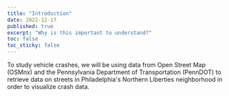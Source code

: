 ```yaml
---
title: "Introduction"
date: 2022-12-17
published: true
excerpt: "Why is this important to understand?"
toc: false
toc_sticky: false
---
```


To study vehicle crashes, we will be using data from Open Street Map (OSMnx) and the Pennsylvania Department of Transportation (PennDOT) to retrieve data on streets in Philadelphia's Northern Liberties neighborhood in order to visualize crash data.

